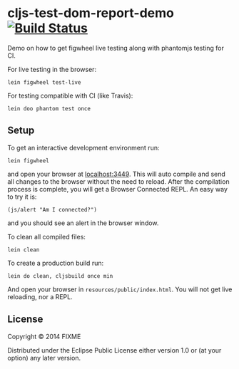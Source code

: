 # cljs-test-dom-report-demo [![Build Status](https://travis-ci.com/Zimpler/cljs-test-dom-report-demo.svg?branch=master)](https://travis-ci.org/Zimpler/cljs-test-dom-report-demo)

Demo on how to get figwheel live testing along with phantomjs testing
for CI.

For live testing in the browser:

```
lein figwheel test-live
```

For testing compatible with CI (like Travis):

```
lein doo phantom test once
```

## Setup

To get an interactive development environment run:

    lein figwheel

and open your browser at [localhost:3449](http://localhost:3449/).
This will auto compile and send all changes to the browser without the
need to reload. After the compilation process is complete, you will
get a Browser Connected REPL. An easy way to try it is:

    (js/alert "Am I connected?")

and you should see an alert in the browser window.

To clean all compiled files:

    lein clean

To create a production build run:

    lein do clean, cljsbuild once min

And open your browser in `resources/public/index.html`. You will not
get live reloading, nor a REPL.

## License

Copyright © 2014 FIXME

Distributed under the Eclipse Public License either version 1.0 or (at your option) any later version.
